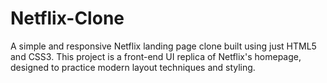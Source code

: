 # Netflix-Clone

A simple and responsive Netflix landing page clone built using just HTML5 and CSS3. This project is a front-end UI replica of Netflix's homepage, designed to practice modern layout techniques and styling.
